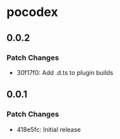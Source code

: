 # pocodex

## 0.0.2

### Patch Changes

- 30f17f0: Add .d.ts to plugin builds

## 0.0.1

### Patch Changes

- 418e5fc: Initial release
